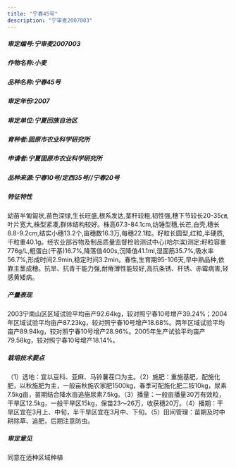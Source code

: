 ```yaml
---
title: "宁春45号"
description: "宁审麦2007003"
---
```

##### 审定编号:宁审麦2007003

##### 作物名称:小麦

##### 品种名称:宁春45号

##### 审定年份:2007

##### 审定单位:宁夏回族自治区

##### 育种者:固原市农业科学研究所

##### 申请者:宁夏固原市农业科学研究所

##### 品种来源:宁春10号/定西35号//宁春20号

##### 特征特性
幼苗半匍匐状,苗色深绿,生长旺盛,根系发达,茎秆较粗,韧性强,穗下节较长20-35㎝,叶片宽大,株型紧凑,群体结构较好。株高67.3-84.1cm,纺锤型穗,长芒,白壳,穗长8.8-9.2cm,结实小穗13.2个,亩穗数16.3万,每穗22.1粒。籽粒长圆型,红粒,半硬质,千粒重40.1g。经农业部谷物及制品质量监督检验测试中心(哈尔滨)测定:籽粒容重776g/L,粗蛋白(干基)16.7%,降落值400s,沉降值41.1ml,湿面筋35.7%,吸水率56.7%,形成时间2.9min,稳定时间3.2min。春性,生育期95-106天,早中熟品种,依靠主茎成穗。抗旱、抗青干能力强,耐瘠薄性能较好,高抗条锈、杆锈、赤霉病害,轻感黄矮病。

##### 产量表现
2003宁南山区区域试验平均亩产92.64kg，较对照宁春10号增产39.24%；2004年区域试验平均亩产87.23kg，较对照宁春10号增产18.68%。两年区域试验平均亩产89.94kg，较对照宁春10号增产28.96%。2005年生产试验平均亩产79.58kg，较对照宁春10号增产18.14%。

##### 栽培技术要点
（1）选地：宜以豆科、亚麻、马铃薯茬口为主。（2）施肥：重施基肥，配施化肥，以秋施肥为主，一般亩秋施农家肥1500kg，春季可配施化肥二铵10kg，尿素7.5kg亩，苗期结合降水亩追施尿素7.5kg。（3）播量：一般亩播量30万有效粒，干旱区12.5kg，一般干旱区15kg，保苗23～26万，收获穗20万。（4）播期：干旱区宜在3月上、中旬，半干旱区宜在3月中、下旬。（5）田间管理：苗期及时中耕除草、追肥，后期注意防虫。

##### 审定意见
同意在适种区域种植
